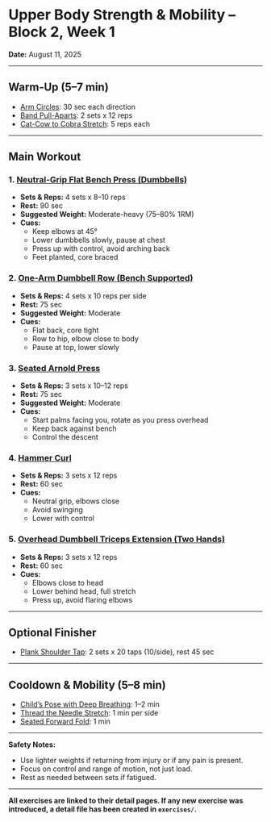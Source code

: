 # Upper Body Strength & Mobility – Block 2, Week 1
**Date:** August 11, 2025

---

## Warm-Up (5–7 min)
- [Arm Circles](../exercises/arm_circles.json): 30 sec each direction
- [Band Pull-Aparts](../exercises/band_pull_aparts.json): 2 sets x 12 reps
- [Cat-Cow to Cobra Stretch](../exercises/cat_cow_to_cobra_stretch.json): 5 reps each

---

## Main Workout

### 1. [Neutral-Grip Flat Bench Press (Dumbbells)](../exercises/neutral_grip_flat_bench_press.json)
- **Sets & Reps:** 4 sets x 8–10 reps
- **Rest:** 90 sec
- **Suggested Weight:** Moderate-heavy (75–80% 1RM)
- **Cues:**
  - Keep elbows at 45°
  - Lower dumbbells slowly, pause at chest
  - Press up with control, avoid arching back
  - Feet planted, core braced

### 2. [One-Arm Dumbbell Row (Bench Supported)](../exercises/one_arm_dumbbell_row.json)
- **Sets & Reps:** 4 sets x 10 reps per side
- **Rest:** 75 sec
- **Suggested Weight:** Moderate
- **Cues:**
  - Flat back, core tight
  - Row to hip, elbow close to body
  - Pause at top, lower slowly

### 3. [Seated Arnold Press](../exercises/seated_arnold_press.json)
- **Sets & Reps:** 3 sets x 10–12 reps
- **Rest:** 75 sec
- **Suggested Weight:** Moderate
- **Cues:**
  - Start palms facing you, rotate as you press overhead
  - Keep back against bench
  - Control the descent

### 4. [Hammer Curl](../exercises/hammer_curl.json)
- **Sets & Reps:** 3 sets x 12 reps
- **Rest:** 60 sec
- **Cues:**
  - Neutral grip, elbows close
  - Avoid swinging
  - Lower with control

### 5. [Overhead Dumbbell Triceps Extension (Two Hands)](../exercises/overhead_dumbbell_triceps_extension.json)
- **Sets & Reps:** 3 sets x 12 reps
- **Rest:** 60 sec
- **Cues:**
  - Elbows close to head
  - Lower behind head, full stretch
  - Press up, avoid flaring elbows

---

## Optional Finisher
- [Plank Shoulder Tap](../exercises/plank_shoulder_tap.json): 2 sets x 20 taps (10/side), rest 45 sec

---

## Cooldown & Mobility (5–8 min)
- [Child’s Pose with Deep Breathing](../exercises/childs_pose.json): 1–2 min
- [Thread the Needle Stretch](../exercises/thread_the_needle.json): 1 min per side
- [Seated Forward Fold](../exercises/seated_forward_fold.json): 1 min

---

**Safety Notes:**  
- Use lighter weights if returning from injury or if any pain is present.
- Focus on control and range of motion, not just load.
- Rest as needed between sets if fatigued.

---

**All exercises are linked to their detail pages. If any new exercise was introduced, a detail file has been created in `exercises/`.**
